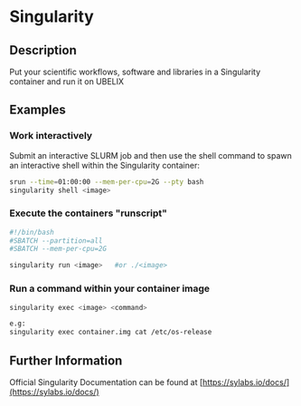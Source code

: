 # Singularity

## Description

Put your scientific workflows, software and libraries in a Singularity container and run it on UBELIX

## Examples

### Work interactively

Submit an interactive SLURM job and then use the shell command to spawn an interactive shell within the Singularity container:

```Bash
srun --time=01:00:00 --mem-per-cpu=2G --pty bash
singularity shell <image>
```

### Execute the containers "runscript"

```Bash
#!/bin/bash
#SBATCH --partition=all
#SBATCH --mem-per-cpu=2G

singularity run <image>   #or ./<image>
```

### Run a command within your container image

```Bash
singularity exec <image> <command>

e.g:
singularity exec container.img cat /etc/os-release
```


## Further Information

Official Singularity Documentation can be found at [https://sylabs.io/docs/](https://sylabs.io/docs/)
